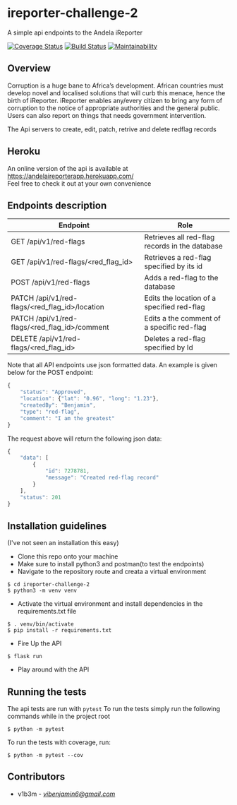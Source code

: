 # ireporter-challenge-2
A simple api endpoints to the Andela iReporter

[![Coverage Status](https://coveralls.io/repos/github/v1b3m/project_ireporter_api/badge.svg?branch=develop)](https://coveralls.io/github/v1b3m/ireporter-challenge-2?branch=develop) [![Build Status](https://travis-ci.org/v1b3m/project_ireporter_api.svg?branch=develop)](https://travis-ci.org/v1b3m/ireporter-challenge-2) [![Maintainability](https://api.codeclimate.com/v1/badges/b926e59a913d6c5e1f43/maintainability)](https://codeclimate.com/github/v1b3m/ireporter-challenge-2/maintainability)

## Overview
Corruption is a huge bane to Africa’s development. African countries must develop novel and localised 
solutions that will curb this menace, hence the birth of iReporter. iReporter enables any/every citizen 
to bring any form of corruption to the notice of appropriate authorities and the general public. Users 
can also report on things that needs government intervention.

The Api servers to create, edit, patch, retrive and delete redflag records

## Heroku
An online version of the api is available at https://andelaireporterapp.herokuapp.com/  
Feel free to check it out at your own convenience

## Endpoints description
|Endpoint                                       |Role                                           |
|-----------------------------------------------|-----------------------------------------------|
|GET /api/v1/red-flags                          |Retrieves all red-flag records in the database |
|GET /api/v1/red-flags/<red_flag_id>            |Retrieves a red-flag specified by its id       |
|POST /api/v1/red-flags                         |Adds a red-flag to the database                |
|PATCH /api/v1/red-flags/<red_flag_id>/location |Edits the location of a specified red-flag     |
|PATCH /api/v1/red-flags/<red_flag_id>/comment  |Edits a the comment of a specific red-flag     |
|DELETE /api/v1/red-flags/<red_flag_id>         |Deletes a red-flag specified by Id             |

Note that all API endpoints use json formatted data. An example is given below for the POST endpoint:
```javascript
{
    "status": "Approved", 
    "location": {"lat": "0.96", "long": "1.23"}, 
    "createdBy": "Benjamin", 
    "type": "red-flag", 
    "comment": "I am the greatest"
}
```
The request above will return the following json data:
```javascript
{
    "data": [
        {
            "id": 7278781,
            "message": "Created red-flag record"
        }
    ],
    "status": 201
}
```
## Installation guidelines
(I've not seen an installation this easy)
* Clone this repo onto your machine
* Make sure to install python3 and postman(to test the endpoints)
* Navigate to the repository route and creata a virtual environment
```
$ cd ireporter-challenge-2
$ python3 -m venv venv
```
* Activate the virtual environment and install dependencies in the requirements.txt file
```
$ . venv/bin/activate
$ pip install -r requirements.txt
```
* Fire Up the API
```
$ flask run
```
* Play around with the API

## Running the tests
The api tests are run with `pytest`
To run the tests simply run the following commands while in the project root
```
$ python -m pytest
```
To run the tests with coverage, run:
```
$ python -m pytest --cov
```

## Contributors
* v1b3m - *vibenjamin6@gmail.com*